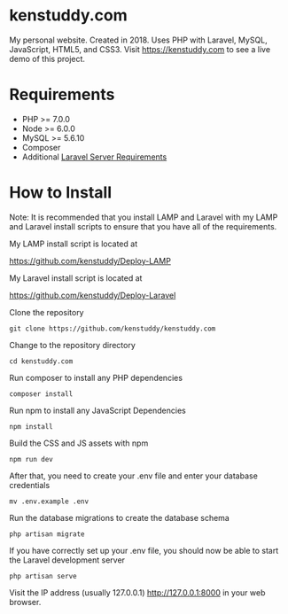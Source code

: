 # kenstuddy.com
My personal website. Created in 2018. Uses PHP with Laravel, MySQL, JavaScript, HTML5, and CSS3. Visit https://kenstuddy.com to see a live demo of this project.

# Requirements
* PHP >= 7.0.0
* Node >= 6.0.0
* MySQL >= 5.6.10
* Composer
* Additional [Laravel Server Requirements](https://laravel.com/docs/5.5/installation#server-requirements)

# How to Install
Note: It is recommended that you install LAMP and Laravel with my LAMP and Laravel install scripts to ensure that you have all of the requirements.

My LAMP install script is located at

https://github.com/kenstuddy/Deploy-LAMP

My Laravel install script is located at

https://github.com/kenstuddy/Deploy-Laravel

Clone the repository

```git clone https://github.com/kenstuddy/kenstuddy.com```

Change to the repository directory

```cd kenstuddy.com```

Run composer to install any PHP dependencies

```composer install```

Run npm to install any JavaScript Dependencies

```npm install```

Build the CSS and JS assets with npm

```npm run dev```

After that, you need to create your .env file and enter your database credentials

```mv .env.example .env```

Run the database migrations to create the database schema 

```php artisan migrate```

If you have correctly set up your .env file, you should now be able to start the Laravel development server

```php artisan serve```

Visit the IP address (usually 127.0.0.1) http://127.0.0.1:8000 in your web browser.

